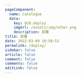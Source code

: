 ```yaml
---
pageComponent:
  name: Catalogue
  data:
    key: 020.deploy
    imgUrl: /assets/img/other.png
    description: 部署
title: 部署
date: 2022-03-09 10:50:53
permalink: /deploy/
sidebar: false
article: false
comment: false
comments: false
editLink: false
---
```

